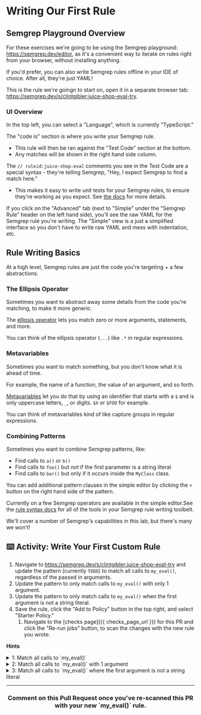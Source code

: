 # Writing Our First Rule

## Semgrep Playground Overview

For these exercises we're going to be using the Semgrep playground: https://semgrep.dev/editor, as it's a convenient way to iterate on rules right from your browser, without installing anything.

If you'd prefer, you can also write Semgrep rules offline in your IDE of choice. After all, they're just YAML!

This is the rule we're goingn to start on, open it in a separate browser tab: https://semgrep.dev/s/clintgibler:juice-shop-eval-try.

### UI Overview

In the top left, you can select a "Language", which is currently "TypeScript."

The "code is" section is where you write your Semgrep rule. 
* This rule will then be ran against the "Test Code" section at the bottom.
* Any matches will be shown in the right hand side column.

The `// ruleid:juice-shop-eval` comments you see in the Test Code are a special syntax - they're telling Semgrep, "Hey, I expect Semgrep to find a match here." 
* This makes it easy to write unit tests for your Semgrep rules, to ensure they're working as you expect. See [the docs](https://semgrep.dev/docs/writing-rules/testing-rules/) for more details.

If you click on the "Advanced" tab (next to "Simple" under the "Semgrep Rule" header on the left hand side), you'll see the raw YAML for the Semgrep rule you're writing. The "Simple" view is a just a simplified interface so you don't have to write raw YAML and mess with indentation, etc.

## Rule Writing Basics

At a high level, Semgrep rules are just the code you're targeting + a few abstractions.

### The Ellipsis Operator

Sometimes you want to abstract away some details from the code you're matching, to make it more generic. 

The [ellipsis operator](https://semgrep.dev/docs/writing-rules/pattern-syntax/#ellipsis-operator) lets you match zero or more arguments, statements, and more.

You can think of the ellipsis operator (`...`) like `.*` in regular expressions.

### Metavariables

Sometimes you want to match something, but you don't know what it is ahead of time.

For example, the name of a function, the value of an argument, and so forth.

[Metavariables](https://semgrep.dev/docs/writing-rules/pattern-syntax/#metavariables) let you do that by using an identifier that starts with a `$` and is only uppercase letters, `_`, or digits. `$X` or `$FOO` for example.

You can think of metavariables kind of like capture groups in regular expressions.

### Combining Patterns

Sometimes you want to combine Semgrep patterns, like:
* Find calls to `a()` or `b()`
* Find calls to `foo()` but *not* if the first parameter is a string literal
* Find calls to `bar()` but only if it occurs inside the `MyClass` class.

You can add additional pattern clauses in the simple editor by clicking the `+` button on the right hand side of the pattern. 

Currently on a few Semgrep operators are available in the simple editor.See the [rule syntax docs](https://semgrep.dev/docs/writing-rules/rule-syntax/) for all of the tools in your Semgrep rule writing toolbelt.

We'll cover a number of Semgrep's capabilities in this lab, but there's many we won't!

## ⌨️ Activity: Write Your First Custom Rule

1. Navigate to https://semgrep.dev/s/clintgibler:juice-shop-eval-try and update the pattern (currently `TODO`) to match all calls to `my_eval()`, regardless of the passed in arguments.
2. Update the pattern to only match calls to `my_eval()` with only 1 argument.
3. Update the pattern to only match calls to `my_eval()` when the first argument is *not* a string literal.
4. Save the rule, click the "Add to Policy" button in the top right, and select "Starter Policy."
   1. Navigate to the [checks page]({{ checks_page_url }}) for this PR and click the "Re-run jobs" button, to scan the changes with the new rule you wrote.

**Hints**

<details>
 <summary>1: Match all calls to `my_eval()`</summary>
 <br>
  Try using the ellipsis operator, `...`.
</details>

<details>
 <summary>2: Match all calls to `my_eval()` with 1 argument</summary>
 <br>
  Try using a metavariable, like <code>$ARG</code>.
</details>

<details>
 <summary>3: Match all calls to `my_eval()` where the first argument is not a string literal</summary>
 <br>
  In Semgrep, <code>"..."</code> will match any string, regardless of its value ([docs](https://semgrep.dev/docs/writing-rules/pattern-syntax/#strings)).

  And [`pattern-not`](https://semgrep.dev/docs/writing-rules/rule-syntax/#pattern-not) filters out matches.

  Try clicking the <code>+</code> button to add a new pattern and select "and is not", which if you switch to the Advanced view, you can see is represented by `pattern-not` under the hood.
</details>

<hr>
<h3 align="center">Comment on this Pull Request once you've re-scanned this PR with your new `my_eval()` rule.</h3>